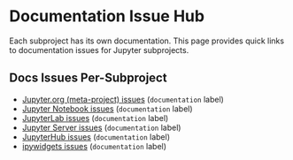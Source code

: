 # Documentation Issue Hub

Each subproject has its own documentation. This page provides quick links
to documentation issues for Jupyter subprojects.

## Docs Issues Per-Subproject

- [Jupyter.org (meta-project) issues](https://github.com/jupyter/jupyter/labels/documentation) (`documentation` label)
- [Jupyter Notebook issues](https://github.com/jupyter/notebook/labels/documentation) (`documentation` label)
- [JupyterLab issues](https://github.com/jupyterlab/jupyterlab/labels/documentation) (`documentation` label)
- [Jupyter Server issues](https://github.com/jupyter-server/jupyter_server/labels/documentation) (`documentation` label)
- [JupyterHub issues](https://github.com/jupyterhub/jupyterhub/labels/documentation) (`documentation` label)
- [ipywidgets issues](https://github.com/jupyter-widgets/ipywidgets/labels/documentation) (`documentation` label)
